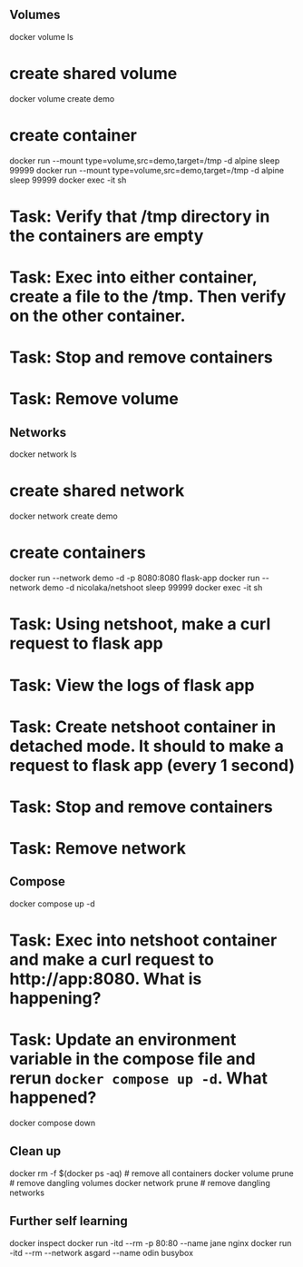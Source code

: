 
## Volumes
docker volume ls
# create shared volume
docker volume create demo
# create container
docker run --mount type=volume,src=demo,target=/tmp -d alpine sleep 99999
docker run --mount type=volume,src=demo,target=/tmp -d alpine sleep 99999
docker exec -it <containerID> sh

# Task: Verify that /tmp directory in the containers are empty
# Task: Exec into either container, create a file to the /tmp. Then verify on the other container.
# Task: Stop and remove containers
# Task: Remove volume

## Networks
docker network ls
# create shared network
docker network create demo
# create containers
docker run --network demo -d -p 8080:8080 flask-app
docker run --network demo -d nicolaka/netshoot sleep 99999
docker exec -it <containerID> sh

# Task: Using netshoot, make a curl request to flask app
# Task: View the logs of flask app
# Task: Create netshoot container in detached mode. It should to make a request to flask app (every 1 second)
# Task: Stop and remove containers
# Task: Remove network

## Compose
docker compose up -d
# Task: Exec into netshoot container and make a curl request to http://app:8080. What is happening?
# Task: Update an environment variable in the compose file and rerun `docker compose up -d`. What happened?

docker compose down

## Clean up
docker rm -f $(docker ps -aq) # remove all containers
docker volume prune # remove dangling volumes
docker network prune # remove dangling networks



## Further self learning
docker inspect
docker run -itd --rm -p 80:80 --name jane nginx
 docker run -itd --rm --network asgard --name odin  busybox
